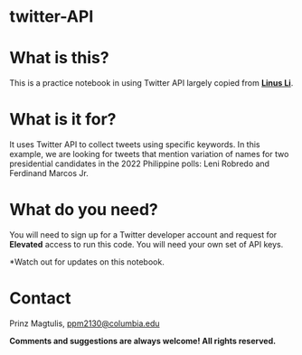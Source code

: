 # twitter-API

# What is this?
This is a practice notebook in using Twitter API largely copied from [**Linus Li**](https://github.com/LinusLTLi/Ukraine_Taiwan.git). 

# What is it for?

It uses Twitter API to collect tweets using specific keywords. In this example, we are looking for tweets that mention variation of names for two
presidential candidates in the 2022 Philippine polls: Leni Robredo and Ferdinand Marcos Jr.

# What do you need?

You will need to sign up for a Twitter developer account and request for **Elevated** access to run this code. You will need your own set of API keys.

*Watch out for updates on this notebook.


# Contact

Prinz Magtulis, [ppm2130@columbia.edu](mailto:ppm2130@columbia.edu)

**Comments and suggestions are always welcome! All rights reserved.**
